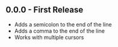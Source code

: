 ## 0.0.0 - First Release
* Adds a semicolon to the end of the line
* Adds a comma to the end of the line
* Works with multiple cursors
